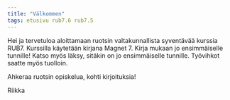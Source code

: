 ```yaml
---
title: "Välkommen"
tags: etusivu rub7.6 rub7.5
---
```


Hei ja tervetuloa aloittamaan ruotsin valtakunnallista syventävää kurssia RUB7. Kurssilla käytetään kirjana Magnet 7. Kirja mukaan jo ensimmäiselle tunnille! Katso myös läksy, sitäkin on jo ensimmäiselle tunnille. Työvihkot saatte myös tuolloin.

Ahkeraa ruotsin opiskelua, kohti kirjoituksia!

Riikka